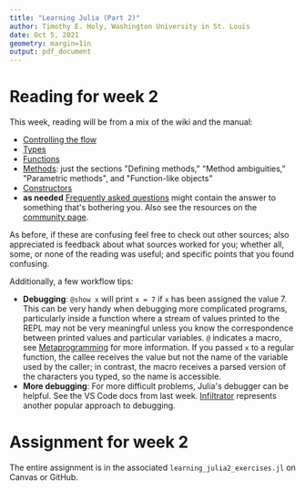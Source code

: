 ```yaml
---
title: "Learning Julia (Part 2)"
author: Timothy E. Holy, Washington University in St. Louis
date: Oct 5, 2021
geometry: margin=1in
output: pdf_document
---
```


# Reading for week 2

This week, reading will be from a mix of the wiki and the manual:

- [Controlling the flow](https://en.wikibooks.org/wiki/Introducing_Julia/Controlling_the_flow)
- [Types](https://en.wikibooks.org/wiki/Introducing_Julia/Types)
- [Functions](https://docs.julialang.org/en/v1/manual/functions/)
- [Methods](https://docs.julialang.org/en/v1/manual/methods/): just the sections "Defining methods," "Method ambiguities," "Parametric methods", and "Function-like objects"
- [Constructors](https://docs.julialang.org/en/v1/manual/constructors/)
- **as needed** [Frequently asked questions](https://docs.julialang.org/en/v1/manual/faq/) might contain the answer to something that's bothering you. Also see the resources on the [community page](https://julialang.org/community/).

As before, if these are confusing feel free to check out other sources; also appreciated is feedback about what sources worked for you; whether all, some, or none of the reading was useful; and specific points that you found confusing.

Additionally, a few workflow tips:

- **Debugging**: `@show x` will print `x = 7` if `x` has been assigned the value 7.  This can be very handy when debugging more complicated programs, particularly inside a function where a stream of values printed to the REPL may not be very meaningful unless you know the correspondence between printed values and particular variables.
  `@` indicates a macro, see [Metaprogramming](https://docs.julialang.org/en/v1/manual/metaprogramming/) for more information.  If you passed `x` to a regular function, the callee receives the value but not the name of the variable used by the caller; in contrast, the macro receives a parsed version of the characters you typed, so the name is accessible.
- **More debugging**: For more difficult problems, Julia's debugger can be helpful.  See the VS Code docs from last week.  [Infiltrator](https://github.com/JuliaDebug/Infiltrator.jl) represents another popular approach to debugging.

# Assignment for week 2

The entire assignment is in the associated `learning_julia2_exercises.jl` on Canvas or GitHub.
